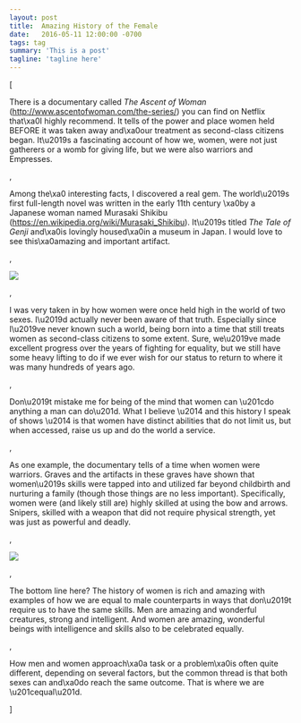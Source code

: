 ```yaml
---
layout: post
title:  Amazing History of the Female
date:   2016-05-11 12:00:00 -0700
tags: tag
summary: 'This is a post'
tagline: 'tagline here'
---
```


[<p>There is a documentary called <em>The Ascent of Woman</em> (<a href="http://www.ascentofwoman.com/the-series/" rel="nofollow">http://www.ascentofwoman.com/the-series/</a>) you can find on Netflix that\xa0I highly recommend. It tells of the power and place women held BEFORE it was taken away and\xa0our treatment as second-class citizens began. It\u2019s a fascinating account of how we, women, were not just gatherers or a womb for giving life, but we were also warriors and Empresses.</p>, <p>Among the\xa0 interesting facts, I discovered a real gem. The world\u2019s first full-length novel was written in the early 11th century \xa0by a Japanese woman named Murasaki Shikibu (<a href="https://en.wikipedia.org/wiki/Murasaki_Shikibu" rel="nofollow">https://en.wikipedia.org/wiki/Murasaki_Shikibu</a>). It\u2019s titled <em>The Tale of Genji</em> and\xa0is lovingly housed\xa0in a museum in Japan. I would love to see this\xa0amazing and important artifact.</p>, <p><a href="http://ecx.images-amazon.com/images/I/51B%2Bb3duZuL._SX314_BO1,204,203,200_.jpg"><img src="https://i0.wp.com/ecx.images-amazon.com/images/I/51B%2Bb3duZuL._SX314_BO1,204,203,200_.jpg" style="max-width:100%;"/></a></p>, <p>I was very taken in by how women were once held high in the world of two sexes. I\u2019d actually never been aware of that truth. Especially since I\u2019ve never known such a world, being born into a time that still treats women as second-class citizens to some extent. Sure, we\u2019ve made excellent progress over the years of fighting for equality, but we still have some heavy lifting to do if we ever wish for our status to return to where it was many hundreds of years ago.</p>, <p>Don\u2019t mistake me for being of the mind that women can \u201cdo anything a man can do\u201d. What I believe \u2014 and this history I speak of shows \u2014 is that women have distinct abilities that do not limit us, but when accessed, raise us up and do the world a service.</p>, <p>As one example, the documentary tells of a time when women were warriors. Graves and the artifacts in these graves have shown that women\u2019s skills were tapped into and utilized far beyond childbirth and nurturing a family (though those things are no less important). Specifically, women were (and likely still are) highly skilled at using the bow and arrows. Snipers, skilled with a weapon that did not require physical strength, yet was just as powerful and deadly.</p>, <p><a href="http://i.kinja-img.com/gawker-media/image/upload/s--gY8B50g0--/18hwjx7q647b6jpg.jpg"><img src="https://i0.wp.com/i.kinja-img.com/gawker-media/image/upload/s--gY8B50g0--/18hwjx7q647b6jpg.jpg" style="max-width:100%;"/></a></p>, <p>The bottom line here? The history of women is rich and amazing with examples of how we are equal to male counterparts in ways that don\u2019t require us to have the same skills. Men are amazing and wonderful creatures, strong and intelligent. And women are amazing, wonderful beings with intelligence and skills also to be celebrated equally.</p>, <p>How men and women approach\xa0a task or a problem\xa0is often quite different, depending on several factors, but the common thread is that both sexes can and\xa0do reach the same outcome. That is where we are \u201cequal\u201d.</p>]